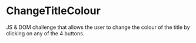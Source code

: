 # ChangeTitleColour
JS &amp; DOM challenge that allows the user to change the colour of the title by clicking on any of the 4 buttons.
